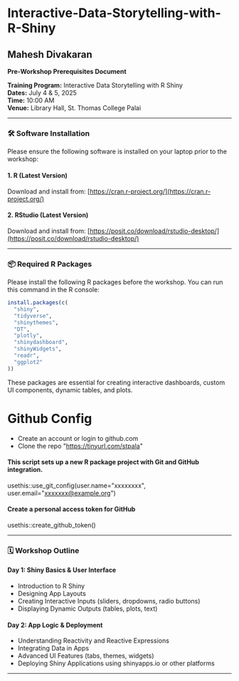# Interactive-Data-Storytelling-with-R-Shiny

## Mahesh Divakaran


**Pre-Workshop Prerequisites Document**

**Training Program:** Interactive Data Storytelling with R Shiny\
**Dates:** July 4 & 5, 2025\
**Time:** 10:00 AM\
**Venue:** Library Hall, St. Thomas College Palai

---

### 🛠 Software Installation

Please ensure the following software is installed on your laptop prior to the workshop:

#### 1. R (Latest Version)

Download and install from: [https://cran.r-project.org/](https://cran.r-project.org/)

#### 2. RStudio (Latest Version)

Download and install from: [https://posit.co/download/rstudio-desktop/](https://posit.co/download/rstudio-desktop/)

---

### 📦 Required R Packages

Please install the following R packages before the workshop. You can run this command in the R console:

```r
install.packages(c(
  "shiny",
  "tidyverse",
  "shinythemes",
  "DT",
  "plotly",
  "shinydashboard",
  "shinyWidgets",
  "readr",
  "ggplot2"
))
```

These packages are essential for creating interactive dashboards, custom UI components, dynamic tables, and plots.


# Github Config

- Create an account or login to github.com
- Clone the repo "https://tinyurl.com/stpala"

#### This script sets up a new R package project with Git and GitHub integration.
usethis::use_git_config(user.name="xxxxxxxx", user.email="xxxxxxx@example.org")

#### Create a personal access token for GitHub
usethis::create_github_token()

---

### 🗓 Workshop Outline

#### Day 1: Shiny Basics & User Interface

- Introduction to R Shiny
- Designing App Layouts
- Creating Interactive Inputs (sliders, dropdowns, radio buttons)
- Displaying Dynamic Outputs (tables, plots, text)

#### Day 2: App Logic & Deployment

- Understanding Reactivity and Reactive Expressions
- Integrating Data in Apps
- Advanced UI Features (tabs, themes, widgets)
- Deploying Shiny Applications using shinyapps.io or other platforms

---

